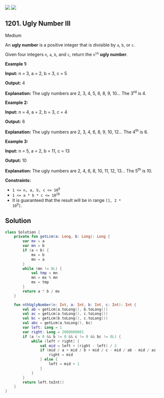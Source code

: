 [![](https://img.shields.io/github/stars/javadev/LeetCode-in-Kotlin?label=Stars&style=flat-square)](https://github.com/javadev/LeetCode-in-Kotlin)
[![](https://img.shields.io/github/forks/javadev/LeetCode-in-Kotlin?label=Fork%20me%20on%20GitHub%20&style=flat-square)](https://github.com/javadev/LeetCode-in-Kotlin/fork)

## 1201\. Ugly Number III

Medium

An **ugly number** is a positive integer that is divisible by `a`, `b`, or `c`.

Given four integers `n`, `a`, `b`, and `c`, return the <code>n<sup>th</sup></code> **ugly number**.

**Example 1:**

**Input:** n = 3, a = 2, b = 3, c = 5

**Output:** 4

**Explanation:** The ugly numbers are 2, 3, 4, 5, 6, 8, 9, 10... The 3<sup>rd</sup> is 4.

**Example 2:**

**Input:** n = 4, a = 2, b = 3, c = 4

**Output:** 6

**Explanation:** The ugly numbers are 2, 3, 4, 6, 8, 9, 10, 12... The 4<sup>th</sup> is 6.

**Example 3:**

**Input:** n = 5, a = 2, b = 11, c = 13

**Output:** 10

**Explanation:** The ugly numbers are 2, 4, 6, 8, 10, 11, 12, 13... The 5<sup>th</sup> is 10.

**Constraints:**

*   <code>1 <= n, a, b, c <= 10<sup>9</sup></code>
*   <code>1 <= a * b * c <= 10<sup>18</sup></code>
*   It is guaranteed that the result will be in range <code>[1, 2 * 10<sup>9</sup>]</code>.

## Solution

```kotlin
class Solution {
    private fun getLcm(a: Long, b: Long): Long {
        var mx = a
        var mn = b
        if (a < b) {
            mx = b
            mn = a
        }
        while (mn != 0L) {
            val tmp = mn
            mn = mx % mn
            mx = tmp
        }
        return a * b / mx
    }

    fun nthUglyNumber(n: Int, a: Int, b: Int, c: Int): Int {
        val ab = getLcm(a.toLong(), b.toLong())
        val ac = getLcm(a.toLong(), c.toLong())
        val bc = getLcm(b.toLong(), c.toLong())
        val abc = getLcm(a.toLong(), bc)
        var left: Long = 1
        var right: Long = 2000000001
        if (a != 0 && b != 0 && c != 0 && bc != 0L) {
            while (left < right) {
                val mid = left + (right - left) / 2
                if (mid / a + mid / b + mid / c - mid / ab - mid / ac - mid / bc + mid / abc >= n) {
                    right = mid
                } else {
                    left = mid + 1
                }
            }
        }
        return left.toInt()
    }
}
```